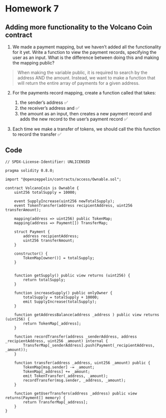 # Homework 7

## Adding more functionality to the Volcano Coin contract

1. We made a payment mapping, but we havenʼt added all the functionality for it yet. Write a function to view the payment records, specifying the user as an input. What is the difference between doing this and making the mapping public?

> When making the variable public, it is required to search by the address AND the amount. Instead, we want to make a function that will return the entire array of payments for a given address.

2. For the payments record mapping, create a function called that takes:

   1. the senderʼs address ✅
   2. the receiverʼs address and ✅
   3. the amount as an input, then creates a new payment record and adds the new record to the userʼs payment record ✅

3. Each time we make a transfer of tokens, we should call the this function to record the transfer ✅

## Code

```solidity
// SPDX-License-Identifier: UNLICENSED

pragma solidity 0.8.0;

import "@openzeppelin/contracts/access/Ownable.sol";

contract VolcanoCoin is Ownable {
    uint256 totalSupply = 10000;

    event SupplyIncrease(uint256 newTotalSupply);
    event TokenTransfer(address recipientAddress, uint256 transferAmount);

    mapping(address => uint256) public TokenMap;
    mapping(address => Payment[]) TransferMap;

    struct Payment {
        address recipientAddress;
        uint256 transferAmount;
    }

    constructor() {
        TokenMap[owner()] = totalSupply;
    }


    function getSupply() public view returns (uint256) {
        return totalSupply;
    }

    function increaseSupply() public onlyOwner {
        totalSupply = totalSupply + 10000;
        emit SupplyIncrease(totalSupply);
    }

    function getAddressBalance(address _address ) public view returns (uint256) {
        return TokenMap[_address];
    }

    function recordTransfer(address _senderAddress, address _recipientAddress, uint256 _amount) internal {
        TransferMap[_senderAddress].push(Payment(_recipientAddress, _amount));
    }

    function transfer(address _address, uint256 _amount) public {
        TokenMap[msg.sender] -= _amount;
        TokenMap[_address] += _amount;
        emit TokenTransfer(_address, _amount);
        recordTransfer(msg.sender, _address, _amount);
    }

    function getUserTransfers(address _address) public view returns(Payment[] memory) {
        return TransferMap[_address];
    }
}
```
